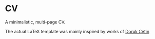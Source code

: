 # CV

A minimalistic, multi-page CV.

The actual LaTeX template was mainly inspired by works of [Doruk Çetin](https://github.com/dcetin/Simple-CV).
